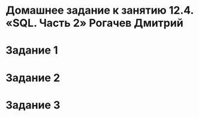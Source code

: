 # Домашнее задание к занятию 12.4. «SQL. Часть 2» Рогачев Дмитрий
# Задание 1
# Задание 2 
# Задание 3
